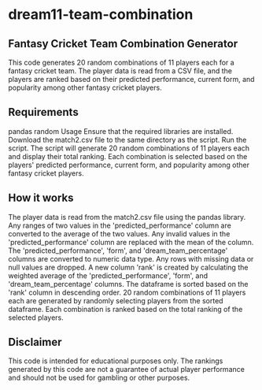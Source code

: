 # dream11-team-combination

## Fantasy Cricket Team Combination Generator
This code generates 20 random combinations of 11 players each for a fantasy cricket team. The player data is read from a CSV file, and the players are ranked based on their predicted performance, current form, and popularity among other fantasy cricket players.

## Requirements
pandas
random
Usage
Ensure that the required libraries are installed.
Download the match2.csv file to the same directory as the script.
Run the script.
The script will generate 20 random combinations of 11 players each and display their total ranking. Each combination is selected based on the players' predicted performance, current form, and popularity among other fantasy cricket players.

## How it works
The player data is read from the match2.csv file using the pandas library.
Any ranges of two values in the 'predicted_performance' column are converted to the average of the two values.
Any invalid values in the 'predicted_performance' column are replaced with the mean of the column.
The 'predicted_performance', 'form', and 'dream_team_percentage' columns are converted to numeric data type.
Any rows with missing data or null values are dropped.
A new column 'rank' is created by calculating the weighted average of the 'predicted_performance', 'form', and 'dream_team_percentage' columns.
The dataframe is sorted based on the 'rank' column in descending order.
20 random combinations of 11 players each are generated by randomly selecting players from the sorted dataframe.
Each combination is ranked based on the total ranking of the selected players.

## Disclaimer
This code is intended for educational purposes only. The rankings generated by this code are not a guarantee of actual player performance and should not be used for gambling or other purposes.
